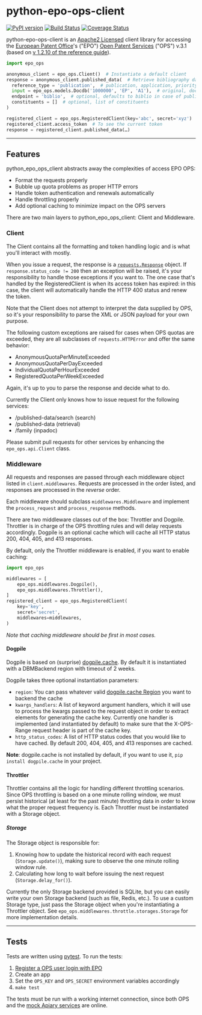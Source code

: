# python-epo-ops-client

[![PyPI version](http://img.shields.io/pypi/v/python-epo-ops-client.svg)](https://pypi.python.org/pypi/python-epo-ops-client)
[![Build Status](http://img.shields.io/travis/55minutes/python-epo-ops-client.svg)](https://travis-ci.org/55minutes/python-epo-ops-client)
[![Coverage Status](http://img.shields.io/coveralls/55minutes/python-epo-ops-client.svg)](https://coveralls.io/r/55minutes/python-epo-ops-client)

python-epo-ops-client is an [Apache2 Licensed][Apache license] client library for accessing the [European Patent Office][EPO]'s ("EPO") [Open Patent Services][OPS] ("OPS") v.3.1 (based on [v 1.2.10 of the reference guide][OPS guide]).

```python
import epo_ops

anonymous_client = epo_ops.Client()  # Instantiate a default client
response = anonymous_client.published_data(  # Retrieve bibliography data
  reference_type = 'publication',  # publication, application, priority
  input = epo_ops.models.Docdb('1000000', 'EP', 'A1'),  # original, docdb, epodoc
  endpoint = 'biblio',  # optional, defaults to biblio in case of published_data
  constituents = []  # optional, list of constituents
)

registered_client = epo_ops.RegisteredClient(key='abc', secret='xyz')
registered_client.access_token  # To see the current token
response = registered_client.published_data(…)
```

---

## Features

python_epo_ops_client abstracts away the complexities of access EPO OPS:

* Format the requests properly
* Bubble up quota problems as proper HTTP errors
* Handle token authentication and renewals automatically
* Handle throttling properly
* Add optional caching to minimize impact on the OPS servers

There are two main layers to python_epo_ops_client: Client and Middleware.

### Client

The Client contains all the formatting and token handling logic and is what you'll interact with mostly.

When you issue a request, the response is a [`requests.Response`][requests.Response] object. If `response.status_code != 200` then an exception will be raised, it's your responsibility to handle those exceptions if you want to. The one case that's handled by the RegisteredClient is when its access token has expired: in this case, the client will automatically handle the HTTP 400 status and renew the token.

Note that the Client does not attempt to interpret the data supplied by OPS, so it's your responsibility to parse the XML or JSON payload for your own purpose.

The following custom exceptions are raised for cases when OPS quotas are exceeded, they are all subclasses of `requests.HTTPError` and offer the same behavior:

* AnonymousQuotaPerMinuteExceeded
* AnonymousQuotaPerDayExceeded
* IndividualQuotaPerHourExceeded
* RegisteredQuotaPerWeekExceeded

Again, it's up to you to parse the response and decide what to do.

Currently the Client only knows how to issue request for the following services:

* /published-data/search (search)
* /published-data (retrieval)
* /family (inpadoc)

Please submit pull requests for other services by enhancing the `epo_ops.api.Client` class.

### Middleware

All requests and responses are passed through each middleware object listed in `client.middlewares`. Requests are processed in the order listed, and responses are processed in the *reverse* order.

Each middleware should subclass `middlewares.Middleware` and implement the `process_request` and `process_response` methods.

There are two middleware classes out of the box: Throttler and Dogpile.  Throttler is in charge of the OPS throttling rules and will delay requests accordingly. Dogpile is an optional cache which will cache all HTTP status 200, 404, 405, and 413 responses.

By default, only the Throttler middleware is enabled, if you want to enable caching:

```python
import epo_ops

middlewares = [
    epo_ops.middlewares.Dogpile(),
    epo_ops.middlewares.Throttler(),
]
registered_client = epo_ops.RegisteredClient(
    key='key',
    secret='secret',
    middlewares=middlewares,
)
```

*Note that caching middleware should be first in most cases.*

#### Dogpile

Dogpile is based on (surprise) [dogpile.cache][]. By default it is instantiated with a DBMBackend region with timeout of 2 weeks.

Dogpile takes three optional instantiation parameters:

* `region`: You can pass whatever valid [dogpile.cache Region][] you want to backend the cache
* `kwargs_handlers`: A list of keyword argument handlers, which it will use to process the kwargs passed to the request object in order to extract elements for generating the cache key.  Currently one handler is implemented (and instantiated by default) to make sure that the X-OPS-Range request header is part of the cache key.
* `http_status_codes`: A list of HTTP status codes that you would like to have cached. By default 200, 404, 405, and 413 responses are cached.

**Note**: dogpile.cache is not installed by default, if you want to use it, `pip install dogpile.cache` in your project.

#### Throttler

Throttler contains all the logic for handling different throttling scenarios.  Since OPS throttling is based on a one minute rolling window, we must persist historical (at least for the past minute) throtting data in order to know what the proper request frequency is. Each Throttler must be instantiated with a Storage object.

##### Storage

The Storage object is responsible for:

1.  Knowing how to update the historical record with each request (`Storage.update()`), making sure to observe the one minute rolling window rule.
2.  Calculating how long to wait before issuing the next request (`Storage.delay_for()`).

Currently the only Storage backend provided is SQLite, but you can easily write your own Storage backend (such as file, Redis, etc.). To use a custom Storage type, just pass the Storage object when you're instantiating a Throttler object.  See `epo_ops.middlewares.throttle.storages.Storage` for more implementation details.

---

## Tests

Tests are written using [pytest][]. To run the tests:

1.  [Register a OPS user login with EPO][OPS registration]
2.  Create an app
3.  Set the `OPS_KEY` and `OPS_SECRET` environment variables accordingly
4.  `make test`

The tests must be run with a working internet connection, since both OPS and the [mock Apiary services][Apiary OPS] are online.


[EPO]: http://epo.org
[OPS]: http://www.epo.org/searching/free/ops.html
[OPS registration]: https://developers.epo.org/user/register
[OPS guide]: http://documents.epo.org/projects/babylon/eponet.nsf/0/7AF8F1D2B36F3056C1257C04002E0AD6/$File/OPS_RWS_ReferenceGuide_version1210_EN.pdf
[Requests]: http://requests.readthedocs.org/en/latest/
[requests.Response]: http://requests.readthedocs.org/en/latest/user/advanced/#request-and-response-objects
[pytest]: http://pytest.org/latest/
[Apiary OPS]: http://docs.opsv31.apiary.io
[Apache license]: http://www.apache.org/licenses/LICENSE-2.0
[dogpile.cache]: https://bitbucket.org/zzzeek/dogpile.cache
[dogpile.cache Region]: http://dogpilecache.readthedocs.org/en/latest/api.html#module-dogpile.cache.region
